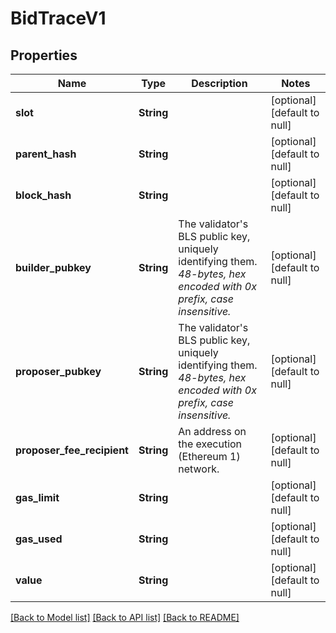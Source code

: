 # BidTraceV1
## Properties

| Name | Type | Description | Notes |
|------------ | ------------- | ------------- | -------------|
| **slot** | **String** |  | [optional] [default to null] |
| **parent\_hash** | **String** |  | [optional] [default to null] |
| **block\_hash** | **String** |  | [optional] [default to null] |
| **builder\_pubkey** | **String** | The validator&#39;s BLS public key, uniquely identifying them. _48-bytes, hex encoded with 0x prefix, case insensitive._ | [optional] [default to null] |
| **proposer\_pubkey** | **String** | The validator&#39;s BLS public key, uniquely identifying them. _48-bytes, hex encoded with 0x prefix, case insensitive._ | [optional] [default to null] |
| **proposer\_fee\_recipient** | **String** | An address on the execution (Ethereum 1) network. | [optional] [default to null] |
| **gas\_limit** | **String** |  | [optional] [default to null] |
| **gas\_used** | **String** |  | [optional] [default to null] |
| **value** | **String** |  | [optional] [default to null] |

[[Back to Model list]](../README.md#documentation-for-models) [[Back to API list]](../README.md#documentation-for-api-endpoints) [[Back to README]](../README.md)

